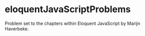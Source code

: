 # eloquentJavaScriptProblems
Problem set to the chapters within Eloquent JavaScript by Marijn Haverbeke.
